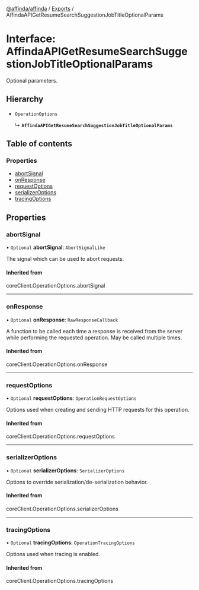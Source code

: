[@affinda/affinda](../README.md) / [Exports](../modules.md) / AffindaAPIGetResumeSearchSuggestionJobTitleOptionalParams

# Interface: AffindaAPIGetResumeSearchSuggestionJobTitleOptionalParams

Optional parameters.

## Hierarchy

- `OperationOptions`

  ↳ **`AffindaAPIGetResumeSearchSuggestionJobTitleOptionalParams`**

## Table of contents

### Properties

- [abortSignal](AffindaAPIGetResumeSearchSuggestionJobTitleOptionalParams.md#abortsignal)
- [onResponse](AffindaAPIGetResumeSearchSuggestionJobTitleOptionalParams.md#onresponse)
- [requestOptions](AffindaAPIGetResumeSearchSuggestionJobTitleOptionalParams.md#requestoptions)
- [serializerOptions](AffindaAPIGetResumeSearchSuggestionJobTitleOptionalParams.md#serializeroptions)
- [tracingOptions](AffindaAPIGetResumeSearchSuggestionJobTitleOptionalParams.md#tracingoptions)

## Properties

### abortSignal

• `Optional` **abortSignal**: `AbortSignalLike`

The signal which can be used to abort requests.

#### Inherited from

coreClient.OperationOptions.abortSignal

___

### onResponse

• `Optional` **onResponse**: `RawResponseCallback`

A function to be called each time a response is received from the server
while performing the requested operation.
May be called multiple times.

#### Inherited from

coreClient.OperationOptions.onResponse

___

### requestOptions

• `Optional` **requestOptions**: `OperationRequestOptions`

Options used when creating and sending HTTP requests for this operation.

#### Inherited from

coreClient.OperationOptions.requestOptions

___

### serializerOptions

• `Optional` **serializerOptions**: `SerializerOptions`

Options to override serialization/de-serialization behavior.

#### Inherited from

coreClient.OperationOptions.serializerOptions

___

### tracingOptions

• `Optional` **tracingOptions**: `OperationTracingOptions`

Options used when tracing is enabled.

#### Inherited from

coreClient.OperationOptions.tracingOptions
